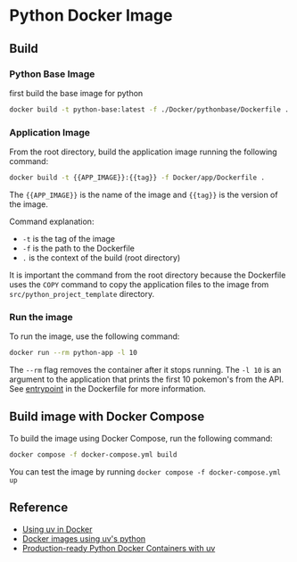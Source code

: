 # Python Docker Image


## Build

### Python Base Image
first build the base image for python
```bash
docker build -t python-base:latest -f ./Docker/pythonbase/Dockerfile .
```

### Application Image
From the root directory, build the application image running the following command:

```bash
docker build -t {{APP_IMAGE}}:{{tag}} -f Docker/app/Dockerfile .
```
The `{{APP_IMAGE}}` is the name of the image and `{{tag}}` is the version of the image.

Command explanation:
- `-t` is the tag of the image
- `-f` is the path to the Dockerfile
- `.` is the context of the build (root directory)

It is important the command from the root directory because the Dockerfile uses the `COPY` command to copy the application files to the image from `src/python_project_template` directory.

### Run the image
To run the image, use the following command:

```bash
docker run --rm python-app -l 10
```
The `--rm` flag removes the container after it stops running. The `-l 10` is an argument to the application that prints the first 10 pokemon's from the API. See [entrypoint][entrypoint-vs-cmd] in the Dockerfile for more information.

[entrypoint-vs-cmd]: https://spacelift.io/blog/docker-entrypoint-vs-cmd

## Build image with Docker Compose
To build the image using Docker Compose, run the following command:

```bash
docker compose -f docker-compose.yml build
```
You can test the image by running `docker compose -f docker-compose.yml up`



## Reference
- [Using uv in Docker](https://docs.astral.sh/uv/guides/integration/docker/)
- [Docker images using uv's python](https://mkennedy.codes/posts/python-docker-images-using-uv-s-new-python-features/?featured_on=pythonbytes)
- [Production-ready Python Docker Containers with uv](https://hynek.me/articles/docker-uv/)
